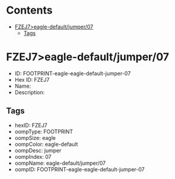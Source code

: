 



Contents
========

* [FZEJ7>eagle-default/jumper/07](#fzej7eagle-defaultjumper07)
	* [Tags](#tags)

# FZEJ7>eagle-default/jumper/07

- ID: FOOTPRINT-eagle-eagle-default-jumper-07
- Hex ID: FZEJ7
- Name: 
- Description: 

## Tags

- hexID: FZEJ7
- oompType: FOOTPRINT
- oompSize: eagle
- oompColor: eagle-default
- oompDesc: jumper
- oompIndex: 07
- oompName: eagle-default/jumper/07
- oompID: FOOTPRINT-eagle-eagle-default-jumper-07
